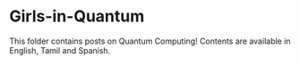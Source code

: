 # Girls-in-Quantum
This folder contains posts on Quantum Computing!
Contents are available in English, Tamil and Spanish.
